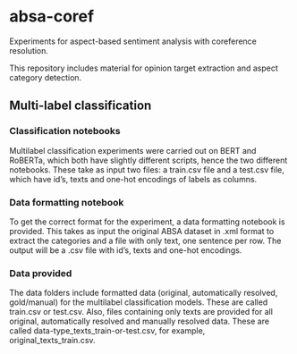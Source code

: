 # absa-coref

Experiments for aspect-based sentiment analysis with coreference resolution.

This repository includes material for opinion target extraction and aspect category detection.

## Multi-label classification

### Classification notebooks
Multilabel classification experiments were carried out on BERT and RoBERTa, which both have slightly different scripts, hence the two different notebooks. These take as input two files: a train.csv file and a test.csv file, which have id’s, texts and one-hot encodings of labels as columns.

### Data formatting notebook
To get the correct format for the experiment, a data formatting notebook is provided. This takes as input the original ABSA dataset in .xml format to extract the categories and a file with only text, one sentence per row. The output will be a .csv file with id’s, texts and one-hot encodings.

### Data provided
The data folders include formatted data (original, automatically resolved, gold/manual) for the multilabel classification models. These are called train.csv or test.csv. Also, files containing only texts are provided for all original, automatically resolved and manually resolved data. These are called data-type_texts_train-or-test.csv, for example, original_texts_train.csv.

